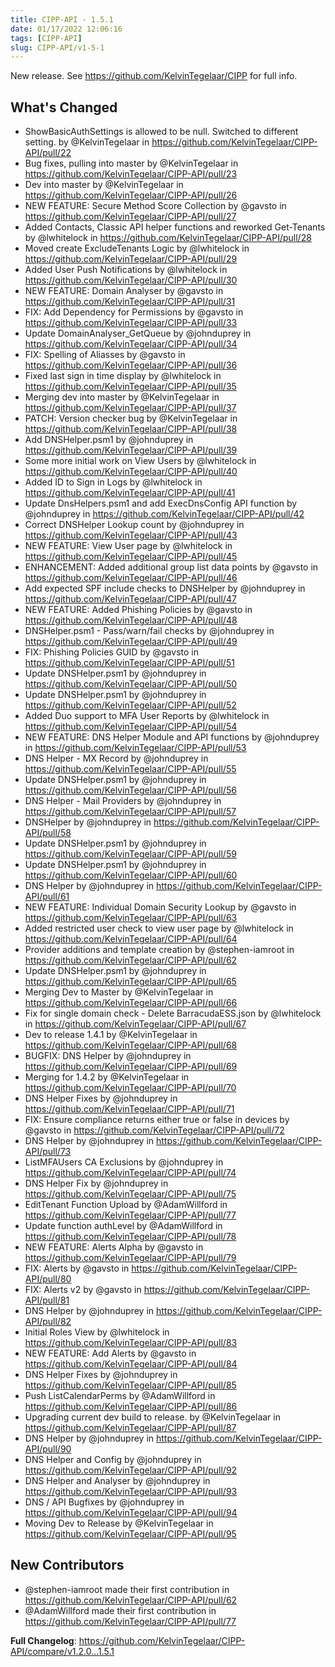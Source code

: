 ```yaml
---
title: CIPP-API - 1.5.1
date: 01/17/2022 12:06:16
tags: [CIPP-API]
slug: CIPP-API/v1-5-1
---
```


<!--truncate-->

New release. See https://github.com/KelvinTegelaar/CIPP for full info.

## What's Changed
* ShowBasicAuthSettings is allowed to be null. Switched to different setting. by @KelvinTegelaar in https://github.com/KelvinTegelaar/CIPP-API/pull/22
* Bug fixes, pulling into master by @KelvinTegelaar in https://github.com/KelvinTegelaar/CIPP-API/pull/23
* Dev into master by @KelvinTegelaar in https://github.com/KelvinTegelaar/CIPP-API/pull/26
* NEW FEATURE: Secure Method Score Collection by @gavsto in https://github.com/KelvinTegelaar/CIPP-API/pull/27
* Added Contacts, Classic API helper functions and reworked Get-Tenants by @lwhitelock in https://github.com/KelvinTegelaar/CIPP-API/pull/28
* Moved create ExcludeTenants Logic by @lwhitelock in https://github.com/KelvinTegelaar/CIPP-API/pull/29
* Added User Push Notifications by @lwhitelock in https://github.com/KelvinTegelaar/CIPP-API/pull/30
* NEW FEATURE: Domain Analyser by @gavsto in https://github.com/KelvinTegelaar/CIPP-API/pull/31
* FIX: Add Dependency for Permissions by @gavsto in https://github.com/KelvinTegelaar/CIPP-API/pull/33
* Update DomainAnalyser_GetQueue by @johnduprey in https://github.com/KelvinTegelaar/CIPP-API/pull/34
* FIX: Spelling of Aliasses by @gavsto in https://github.com/KelvinTegelaar/CIPP-API/pull/36
* Fixed last sign in time display by @lwhitelock in https://github.com/KelvinTegelaar/CIPP-API/pull/35
* Merging dev into master by @KelvinTegelaar in https://github.com/KelvinTegelaar/CIPP-API/pull/37
* PATCH: Version checker bug by @KelvinTegelaar in https://github.com/KelvinTegelaar/CIPP-API/pull/38
* Add DNSHelper.psm1 by @johnduprey in https://github.com/KelvinTegelaar/CIPP-API/pull/39
* Some more initial work on View Users by @lwhitelock in https://github.com/KelvinTegelaar/CIPP-API/pull/40
* Added ID to Sign in Logs by @lwhitelock in https://github.com/KelvinTegelaar/CIPP-API/pull/41
* Update DnsHelpers.psm1 and add ExecDnsConfig API function by @johnduprey in https://github.com/KelvinTegelaar/CIPP-API/pull/42
* Correct DNSHelper Lookup count by @johnduprey in https://github.com/KelvinTegelaar/CIPP-API/pull/43
* NEW FEATURE: View User page by @lwhitelock in https://github.com/KelvinTegelaar/CIPP-API/pull/45
* ENHANCEMENT: Added additional group list data points by @gavsto in https://github.com/KelvinTegelaar/CIPP-API/pull/46
* Add expected SPF include checks to DNSHelper by @johnduprey in https://github.com/KelvinTegelaar/CIPP-API/pull/47
* NEW FEATURE: Added Phishing Policies by @gavsto in https://github.com/KelvinTegelaar/CIPP-API/pull/48
* DNSHelper.psm1 - Pass/warn/fail checks by @johnduprey in https://github.com/KelvinTegelaar/CIPP-API/pull/49
* FIX: Phishing Policies GUID by @gavsto in https://github.com/KelvinTegelaar/CIPP-API/pull/51
* Update DNSHelper.psm1 by @johnduprey in https://github.com/KelvinTegelaar/CIPP-API/pull/50
* Update DNSHelper.psm1 by @johnduprey in https://github.com/KelvinTegelaar/CIPP-API/pull/52
* Added Duo support to MFA User Reports by @lwhitelock in https://github.com/KelvinTegelaar/CIPP-API/pull/54
* NEW FEATURE: DNS Helper Module and API functions by @johnduprey in https://github.com/KelvinTegelaar/CIPP-API/pull/53
* DNS Helper - MX Record by @johnduprey in https://github.com/KelvinTegelaar/CIPP-API/pull/55
* Update DNSHelper.psm1 by @johnduprey in https://github.com/KelvinTegelaar/CIPP-API/pull/56
* DNS Helper - Mail Providers by @johnduprey in https://github.com/KelvinTegelaar/CIPP-API/pull/57
* DNSHelper by @johnduprey in https://github.com/KelvinTegelaar/CIPP-API/pull/58
* Update DNSHelper.psm1 by @johnduprey in https://github.com/KelvinTegelaar/CIPP-API/pull/59
* Update DNSHelper.psm1 by @johnduprey in https://github.com/KelvinTegelaar/CIPP-API/pull/60
* DNS Helper by @johnduprey in https://github.com/KelvinTegelaar/CIPP-API/pull/61
* NEW FEATURE: Individual Domain Security Lookup by @gavsto in https://github.com/KelvinTegelaar/CIPP-API/pull/63
* Added restricted user check to view user page by @lwhitelock in https://github.com/KelvinTegelaar/CIPP-API/pull/64
* Provider additions and template creation by @stephen-iamroot in https://github.com/KelvinTegelaar/CIPP-API/pull/62
* Update DNSHelper.psm1 by @johnduprey in https://github.com/KelvinTegelaar/CIPP-API/pull/65
* Merging Dev to Master by @KelvinTegelaar in https://github.com/KelvinTegelaar/CIPP-API/pull/66
* Fix for single domain check - Delete BarracudaESS.json by @lwhitelock in https://github.com/KelvinTegelaar/CIPP-API/pull/67
* Dev to release 1.4.1 by @KelvinTegelaar in https://github.com/KelvinTegelaar/CIPP-API/pull/68
* BUGFIX: DNS Helper by @johnduprey in https://github.com/KelvinTegelaar/CIPP-API/pull/69
* Merging for 1.4.2 by @KelvinTegelaar in https://github.com/KelvinTegelaar/CIPP-API/pull/70
* DNS Helper Fixes by @johnduprey in https://github.com/KelvinTegelaar/CIPP-API/pull/71
* FIX: Ensure compliance returns either true or false in devices by @gavsto in https://github.com/KelvinTegelaar/CIPP-API/pull/72
* DNS Helper by @johnduprey in https://github.com/KelvinTegelaar/CIPP-API/pull/73
* ListMFAUsers CA Exclusions by @johnduprey in https://github.com/KelvinTegelaar/CIPP-API/pull/74
* DNS Helper Fix by @johnduprey in https://github.com/KelvinTegelaar/CIPP-API/pull/75
* EditTenant Function Upload by @AdamWillford in https://github.com/KelvinTegelaar/CIPP-API/pull/77
* Update function authLevel by @AdamWillford in https://github.com/KelvinTegelaar/CIPP-API/pull/78
* NEW FEATURE: Alerts Alpha by @gavsto in https://github.com/KelvinTegelaar/CIPP-API/pull/79
* FIX: Alerts by @gavsto in https://github.com/KelvinTegelaar/CIPP-API/pull/80
* FIX: Alerts v2 by @gavsto in https://github.com/KelvinTegelaar/CIPP-API/pull/81
* DNS Helper by @johnduprey in https://github.com/KelvinTegelaar/CIPP-API/pull/82
* Initial Roles View by @lwhitelock in https://github.com/KelvinTegelaar/CIPP-API/pull/83
* NEW FEATURE: Add Alerts by @gavsto in https://github.com/KelvinTegelaar/CIPP-API/pull/84
* DNS Helper Fixes by @johnduprey in https://github.com/KelvinTegelaar/CIPP-API/pull/85
* Push ListCalendarPerms by @AdamWillford in https://github.com/KelvinTegelaar/CIPP-API/pull/86
* Upgrading current dev build to release. by @KelvinTegelaar in https://github.com/KelvinTegelaar/CIPP-API/pull/87
* DNS Helper by @johnduprey in https://github.com/KelvinTegelaar/CIPP-API/pull/90
* DNS Helper and Config by @johnduprey in https://github.com/KelvinTegelaar/CIPP-API/pull/92
* DNS Helper and Analyser by @johnduprey in https://github.com/KelvinTegelaar/CIPP-API/pull/93
* DNS / API Bugfixes by @johnduprey in https://github.com/KelvinTegelaar/CIPP-API/pull/94
* Moving Dev to Release by @KelvinTegelaar in https://github.com/KelvinTegelaar/CIPP-API/pull/95

## New Contributors
* @stephen-iamroot made their first contribution in https://github.com/KelvinTegelaar/CIPP-API/pull/62
* @AdamWillford made their first contribution in https://github.com/KelvinTegelaar/CIPP-API/pull/77

**Full Changelog**: https://github.com/KelvinTegelaar/CIPP-API/compare/v1.2.0...1.5.1
